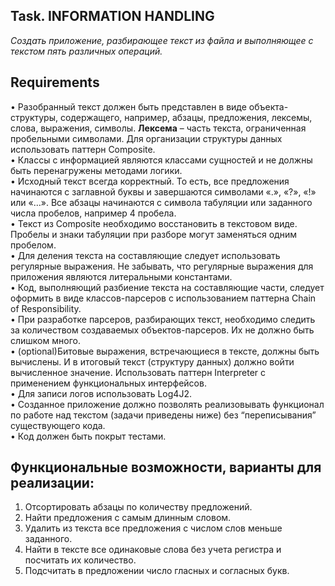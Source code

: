 ## Task. INFORMATION HANDLING
*Cоздать приложение, разбирающее текст из файла и выполняющее с текстом пять различных операций.*


## Requirements

• Разобранный текст должен быть представлен в виде объекта-структуры, содержащего, например, абзацы, предложения, лексемы, слова, выражения, символы. 
**Лексема** – часть текста, ограниченная пробельными символами. Для организации структуры данных использовать паттерн Composite.<br/>
• Классы с информацией являются классами сущностей и не должны быть перенагружены методами логики.<br/>
• Исходный текст всегда корректный. То есть, все предложения начинаются с заглавной буквы и завершаются символами «.», «?», «!» или «…». 
Все абзацы начинаются с символа табуляции или заданного числа пробелов, например 4 пробела.<br/>
• Текст из Composite необходимо восстановить в текстовом виде. Пробелы и знаки табуляции при разборе могут заменяться одним пробелом.<br/>
• Для деления текста на составляющие следует использовать регулярные выражения. Не забывать, что регулярные выражения для приложения являются литеральными константами.<br/>
• Код, выполняющий разбиение текста на составляющие части, следует оформить в виде классов-парсеров с использованием паттерна Chain of Responsibility.<br/>
• При разработке парсеров, разбирающих текст, необходимо следить за количеством создаваемых объектов-парсеров. Их не должно быть слишком много.<br/>
• (optional)Битовые выражения, встречающиеся в тексте, должны быть вычислены. И в итоговый текст (структуру данных) должно войти вычисленное значение.
Использовать паттерн Interpreter с применением функциональных интерфейсов.<br/>
• Для записи логов использовать Log4J2.<br/>
• Созданное приложение должно позволять реализовывать функционал по работе над текстом (задачи приведены ниже) без “переписывания” существующего кода.<br/>
• Код должен быть покрыт тестами.<br/>


## Функциональные возможности, варианты для реализации:
1. Отсортировать абзацы по количеству предложений.<br/>
2. Найти предложения с самым длинным словом.<br/>
3. Удалить из текста все предложения с числом слов меньше заданного.<br/>
4. Найти в тексте все одинаковые слова без учета регистра и посчитать их количество.<br/>
5. Подсчитать в предложении число гласных и согласных букв.<br/>
